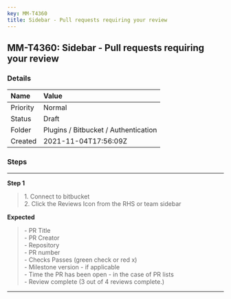 ```yaml
---
key: MM-T4360
title: Sidebar - Pull requests requiring your review
---
```


## MM-T4360: Sidebar - Pull requests requiring your review

### Details

| Name     | Value                                |
| :------- | :----------------------------------- |
| Priority | Normal                               |
| Status   | Draft                                |
| Folder   | Plugins / Bitbucket / Authentication |
| Created  | 2021-11-04T17:56:09Z                 |

### Steps

<hr/>

**Step 1**

> <article>1. Connect to bitbucket <br />2. Click the Reviews Icon from the RHS or team sidebar</article>

**Expected**

> <article>- PR Title <br />- PR Creator<br />- Repository<br />- PR number<br />- Checks Passes (green check or red x)<br />- Milestone version - if applicable<br />- Time the PR has been open - in the case of PR lists<br />- Review complete (3 out of 4 reviews complete.)</article>

<hr/>
